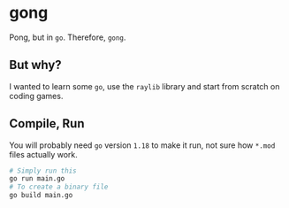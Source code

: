 # gong

Pong, but in `go`. Therefore, `gong`.


## But why?

I wanted to learn some `go`, use the `raylib` library and start from scratch on coding games.


## Compile, Run

You will probably need `go` version `1.18` to make it run, not sure how `*.mod` files actually work.

```sh
# Simply run this
go run main.go
# To create a binary file
go build main.go
```